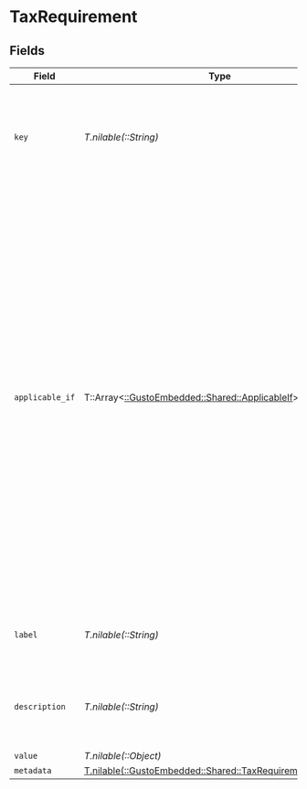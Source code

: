 # TaxRequirement


## Fields

| Field                                                                                                                                                                                                                                                                                                                                                                                                                            | Type                                                                                                                                                                                                                                                                                                                                                                                                                             | Required                                                                                                                                                                                                                                                                                                                                                                                                                         | Description                                                                                                                                                                                                                                                                                                                                                                                                                      |
| -------------------------------------------------------------------------------------------------------------------------------------------------------------------------------------------------------------------------------------------------------------------------------------------------------------------------------------------------------------------------------------------------------------------------------- | -------------------------------------------------------------------------------------------------------------------------------------------------------------------------------------------------------------------------------------------------------------------------------------------------------------------------------------------------------------------------------------------------------------------------------- | -------------------------------------------------------------------------------------------------------------------------------------------------------------------------------------------------------------------------------------------------------------------------------------------------------------------------------------------------------------------------------------------------------------------------------- | -------------------------------------------------------------------------------------------------------------------------------------------------------------------------------------------------------------------------------------------------------------------------------------------------------------------------------------------------------------------------------------------------------------------------------- |
| `key`                                                                                                                                                                                                                                                                                                                                                                                                                            | *T.nilable(::String)*                                                                                                                                                                                                                                                                                                                                                                                                            | :heavy_minus_sign:                                                                                                                                                                                                                                                                                                                                                                                                               | An identifier for an individual requirement. Uniqueness is guaranteed within a requirement set.                                                                                                                                                                                                                                                                                                                                  |
| `applicable_if`                                                                                                                                                                                                                                                                                                                                                                                                                  | T::Array<[::GustoEmbedded::Shared::ApplicableIf](../../models/shared/applicableif.md)>                                                                                                                                                                                                                                                                                                                                           | :heavy_minus_sign:                                                                                                                                                                                                                                                                                                                                                                                                               | An array of references to other requirements within the requirement set. This requirement is only applicable if all referenced requirements have values matching the corresponding `value`. The primary use-case is dynamically hiding and showing requirements as values change. E.g. Show Requirement-B when Requirement-A has been answered with `false`. To be explicit, an empty array means the requirement is applicable. |
| `label`                                                                                                                                                                                                                                                                                                                                                                                                                          | *T.nilable(::String)*                                                                                                                                                                                                                                                                                                                                                                                                            | :heavy_minus_sign:                                                                                                                                                                                                                                                                                                                                                                                                               | A customer facing description of the requirement                                                                                                                                                                                                                                                                                                                                                                                 |
| `description`                                                                                                                                                                                                                                                                                                                                                                                                                    | *T.nilable(::String)*                                                                                                                                                                                                                                                                                                                                                                                                            | :heavy_minus_sign:                                                                                                                                                                                                                                                                                                                                                                                                               | A more detailed customer facing description of the requirement                                                                                                                                                                                                                                                                                                                                                                   |
| `value`                                                                                                                                                                                                                                                                                                                                                                                                                          | *T.nilable(::Object)*                                                                                                                                                                                                                                                                                                                                                                                                            | :heavy_minus_sign:                                                                                                                                                                                                                                                                                                                                                                                                               | The "answer"                                                                                                                                                                                                                                                                                                                                                                                                                     |
| `metadata`                                                                                                                                                                                                                                                                                                                                                                                                                       | [T.nilable(::GustoEmbedded::Shared::TaxRequirementMetadata)](../../models/shared/taxrequirementmetadata.md)                                                                                                                                                                                                                                                                                                                      | :heavy_minus_sign:                                                                                                                                                                                                                                                                                                                                                                                                               | N/A                                                                                                                                                                                                                                                                                                                                                                                                                              |
